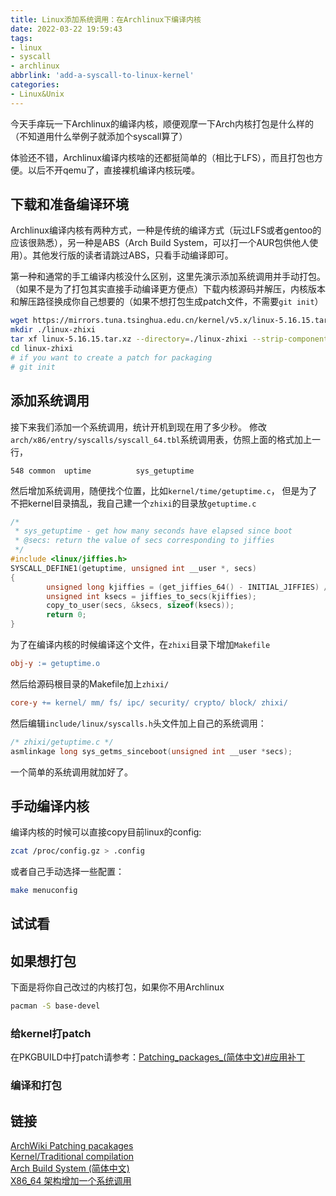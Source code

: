 ```yaml
---
title: Linux添加系统调用：在Archlinux下编译内核
date: 2022-03-22 19:59:43
tags:
- linux
- syscall
- archlinux
abbrlink: 'add-a-syscall-to-linux-kernel'
categories:
- Linux&Unix
---
```

今天手痒玩一下Archlinux的编译内核，顺便观摩一下Arch内核打包是什么样的（不知道用什么举例子就添加个syscall算了）
<!-- more -->

体验还不错，Archlinux编译内核啥的还都挺简单的（相比于LFS），而且打包也方便。以后不开qemu了，直接裸机编译内核玩喽。  

## 下载和准备编译环境

Archlinux编译内核有两种方式，一种是传统的编译方式（玩过LFS或者gentoo的应该很熟悉），另一种是ABS（Arch Build System，可以打一个AUR包供他人使用）。其他发行版的读者请跳过ABS，只看手动编译即可。

第一种和通常的手工编译内核没什么区别，这里先演示添加系统调用并手动打包。（如果不是为了打包其实直接手动编译更方便点）下载内核源码并解压，内核版本和解压路径换成你自己想要的（如果不想打包生成patch文件，不需要`git init`）

```bash
wget https://mirrors.tuna.tsinghua.edu.cn/kernel/v5.x/linux-5.16.15.tar.xz
mkdir ./linux-zhixi
tar xf linux-5.16.15.tar.xz --directory=./linux-zhixi --strip-components 1
cd linux-zhixi
# if you want to create a patch for packaging
# git init
```

## 添加系统调用

接下来我们添加一个系统调用，统计开机到现在用了多少秒。
修改`arch/x86/entry/syscalls/syscall_64.tbl`系统调用表，仿照上面的格式加上一行，

```tbl
548 common  uptime          sys_getuptime
```

然后增加系统调用，随便找个位置，比如`kernel/time/getuptime.c`， 但是为了不把kernel目录搞乱，我自己建一个`zhixi`的目录放`getuptime.c`

```c
/*
 * sys_getuptime - get how many seconds have elapsed since boot
 * @secs: return the value of secs corresponding to jiffies
 */
#include <linux/jiffies.h>
SYSCALL_DEFINE1(getuptime, unsigned int __user *, secs)
{
        unsigned long kjiffies = (get_jiffies_64() - INITIAL_JIFFIES) / 1000;
        unsigned int ksecs = jiffies_to_secs(kjiffies);
        copy_to_user(secs, &ksecs, sizeof(ksecs));
        return 0;
}
```

为了在编译内核的时候编译这个文件，在`zhixi`目录下增加`Makefile`

```makefile
obj-y := getuptime.o
```

然后给源码根目录的Makefile加上`zhixi/`

```makefile
core-y += kernel/ mm/ fs/ ipc/ security/ crypto/ block/ zhixi/
```

然后编辑`include/linux/syscalls.h`头文件加上自己的系统调用：

```c
/* zhixi/getuptime.c */
asmlinkage long sys_getms_sinceboot(unsigned int __user *secs);
```

一个简单的系统调用就加好了。

## 手动编译内核

编译内核的时候可以直接copy目前linux的config:

```bash
zcat /proc/config.gz > .config
```

或者自己手动选择一些配置：

```bash
make menuconfig
```

## 试试看



## 如果想打包

下面是将你自己改过的内核打包，如果你不用Archlinux

```bash
pacman -S base-devel
```

### 给kernel打patch

在PKGBUILD中打patch请参考：[Patching_packages_(简体中文)#应用补丁](https://wiki.archlinux.org/title/Patching_packages_(简体中文)#应用补丁)  

### 编译和打包



## 链接

[ArchWiki Patching pacakages](https://wiki.archlinux.org/title/Patching_packages)   
[Kernel/Traditional compilation](https://wiki.archlinux.org/title/Kernel/Traditional_compilation)   
[Arch Build System (简体中文)](ttps://wiki.archlinux.org/title/Arch_Build_System_(简体中文))   
[X86_64 架构增加一个系统调用](https://biscuitos.github.io/blog/SYSCALL_ADD_NEW_X86_64/#header)  